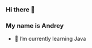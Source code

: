 <!---
<div id="header">
    <img src="https://i.giphy.com/media/v1.Y2lkPTc5MGI3NjExNHc3ZWVieWVmMWRmdmpzeWxxNDBzNmpzOWZrdnMwNGozbzh3a25uaiZlcD12MV9pbnRlcm5hbF9naWZfYnlfaWQmY3Q9Zw/l3nSWRgDAparB8ad2/giphy.gif" height="100" />
    <img src="https://i.giphy.com/media/v1.Y2lkPTc5MGI3NjExb2k5c2k5YW05eGwybmRodXo5YWliNmo5amEycThmMDh0dWt0OXQwMiZlcD12MV9pbnRlcm5hbF9naWZfYnlfaWQmY3Q9Zw/K7StRcr7hagJpXROmb/giphy.gif" height="100" />
    <img src="https://i.giphy.com/media/v1.Y2lkPTc5MGI3NjExM21qMnoxdXN3aHVyMWQycnlsdHg3Z2N6Z3U3eTA4ZzR6N3d0cGw2ciZlcD12MV9pbnRlcm5hbF9naWZfYnlfaWQmY3Q9Zw/kwEmwFUWO5Ety/giphy.gif" height="100" />
    <img src="https://i.giphy.com/media/v1.Y2lkPTc5MGI3NjExbXo2dHdwbm1taXY5MjQ3bGN6MWxhNnI3M2VueTd5bWlmbDk2am1kNSZlcD12MV9pbnRlcm5hbF9naWZfYnlfaWQmY3Q9Zw/11vhCpFcD3um7m/giphy.gif" height="100" />
</div>
-->

<div id="badges">
  <img src="https://komarev.com/ghpvc/?username=akrecev&style=flat-square&color=blue" alt=""/>
</div>

### Hi there 👋

### My name is Andrey

- 🌱 I’m currently learning Java
